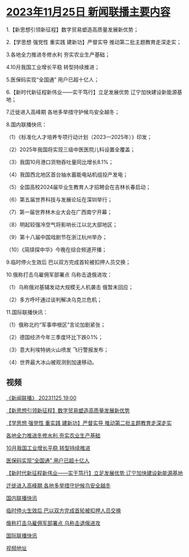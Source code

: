 # [2023年11月25日 新闻联播主要内容](https://tv.cctv.com/lm/xwlb/day/20231125.shtml)

1.【新思想引领新征程】数字贸易塑造高质量发展新优势；

2.【学思想 强党性 重实践 建新功】严督实导 推动第二批主题教育走深走实；

3.各地全力推进冬修水利 夯实农业生产基础；

4.10月我国工业增长平稳 转型持续推进；

5.医保码实现“全国通” 用户已超十亿人；

6.【新时代新征程新伟业——实干笃行】立足发展优势 辽宁加快建设新能源基地；

7.迁徙进入高峰期 各地多举措守护候鸟安全越冬；

8.国内联播快讯：

（1）《标准化人才培养专项行动计划（2023—2025年）》印发；

（2）2025年我国将实现三级中医医院儿科设置全覆盖；

（3）我国10月港口货物吞吐量同比增长8.1%；

（4）我国西北地区首台抽水蓄能电站机组投产发电；

（5）全国高校2024届毕业生教育人才招聘会在吉林长春启动；

（6）第五届世界科技与发展论坛在深圳举行；

（7）第一届世界林木业大会在广西南宁开幕；

（8）明起较强冷空气将影响长江以北大部地区；

（9）第十八届中国戏剧节在浙江杭州举办；

（10）《简牍探中华》今晚在综合频道开播；

9.临时停火生效后 巴以双方完成首轮被扣押人员交换；

10.俄称打击乌雇佣军部署点 乌称击退俄进攻：

（1）乌称俄对基辅发动大规模无人机袭击 俄暂未回应；

（2）多方呼吁通过谈判解决乌克兰危机；

11.国际联播快讯：

（1）俄称北约“军事申根区”言论加剧紧张；

（2）德国经济今年三季度环比下跌0.1%；

（3）意大利埃特纳火山喷发 飞行警报发布；

（4）世界最大冰山被观测到加速移动。

## 视频

[《新闻联播》 20231125 19:00](https://tv.cctv.com/2023/11/25/VIDE58c64onPGL3Pa0EIRYt0231125.shtml)

[【新思想引领新征程】数字贸易塑造高质量发展新优势](https://tv.cctv.com/2023/11/25/VIDEzE2NkOCz2SUVjWCEjql0231125.shtml)

[【学思想 强党性 重实践 建新功】严督实导 推动第二批主题教育走深走实](https://tv.cctv.com/2023/11/25/VIDEFiFlOWC6ZpA0AYWy5zId231125.shtml)

[各地全力推进冬修水利 夯实农业生产基础](https://tv.cctv.com/2023/11/25/VIDEpVnoneeZ38WLV5ZsWsOy231125.shtml)

[10月我国工业增长平稳 转型持续推进](https://tv.cctv.com/2023/11/25/VIDEUSuw4WIC5rKgKnVLuTM1231125.shtml)

[医保码实现“全国通” 用户已超十亿人](https://tv.cctv.com/2023/11/25/VIDErTsAKrL52npgeF3pZ10G231125.shtml)

[【新时代新征程新伟业——实干笃行】立足发展优势 辽宁加快建设新能源基地](https://tv.cctv.com/2023/11/25/VIDEWJn792346uG7NhEkZi1h231125.shtml)

[迁徙进入高峰期 各地多举措守护候鸟安全越冬](https://tv.cctv.com/2023/11/25/VIDEio3SlEcpI1h0XrDEP6rH231125.shtml)

[国内联播快讯](https://tv.cctv.com/2023/11/25/VIDEDe8LpczRgarbDadbud6b231125.shtml)

[临时停火生效后 巴以双方完成首轮被扣押人员交换](https://tv.cctv.com/2023/11/25/VIDE1CXSMStjjQqfoEZqRKtq231125.shtml)

[俄称打击乌雇佣军部署点 乌称击退俄进攻](https://tv.cctv.com/2023/11/25/VIDEF7sulQiIb7HfJRlBbPcW231125.shtml)

[国际联播快讯](https://tv.cctv.com/2023/11/25/VIDEvrGZ5vj26dgWQodKN12U231125.shtml)

[视频地址](https://tv.cctv.com/lm/xwlb/day/20231125.shtml) 

